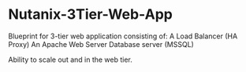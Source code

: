 # Nutanix-3Tier-Web-App

Blueprint for 3-tier web application consisting of:
A Load Balancer (HA Proxy)
An Apache Web Server
Database server (MSSQL)

Ability to scale out and in the web tier.
